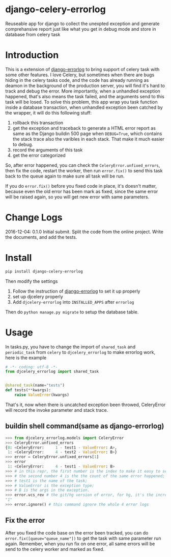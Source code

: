 # django-celery-errorlog
Reuseable app for django to collect the unexpted exception and generate comprehansive report just like what you get in debug mode and store in database from celery task

Introduction
============
This is a extension of [django-errorlog](https://pypi.python.org/pypi/django-errorlog) to bring support of celery task with some other features.
I love Celery, but sometimes when there are bugs hiding in the celery tasks code, and the code has already running as deamon in the background of the production server, you will find it's hard to track and debug the error. More importantly, when a unhandled exception happened, that's also means the task failed, and the arguments send to this task will be losed.
To solve this problem, this app wrap you task function inside a database transaction, when unhandled exception been catched by the wrapper, it will do this following stuff:

1. rollback this transaction
2. get the exception and traceback to generate a HTML error report as same as the Django buildin 500 page when `DEBUG=True`, which contains the stack trace also the varibles in each stack. That make it much easier to debug.
3. record the arguments of this task
4. get the error categorized

So, after error happened, you can check the `CeleryError.unfixed_errors`, then fix the code, restart the worker, then run `error.fix()` to send this task back to the queue again to make sure all task will be run.

If you do `error.fix()` before you fixed code in place, it's doesn't matter, because even the old error has been mark as fixed, since the same error will be raised again, so you will get new error with same parameters.  

Change Logs
===========
2016-12-04: 0.1.0
Initial submit. Split the code from the online project. Write the documents, and add the tests. 


Install
=======
 
```bash
pip install django-celery-errorlog
```
Then modify the settings
 
1. Follow the instruction of [django-errorlog](https://pypi.python.org/pypi/django-errorlog) to set it up properly 
2. set up djcelery properly
3. Add `djcelery-errorlog` into `INSTALLED_APPS` after `errorlog`

Then do `python manage.py migrate` to setup the database table.



Usage
=====
In tasks.py, you have to change the import of `shared_task` and `periodic_task` from `celery` to `djcelery_errorlog` to make errorlog work, here is the example

```python
# -*- coding: utf-8 -*-
from djcelery_errorlog import shared_task


@shared_task(name="tests")
def tests(**kwargs):
    raise ValueError(kwargs)

```
That's it, now when there is uncatched exception been throwed, CeleryError will record the invoke parameter and stack trace.


 buildin shell command(same as django-errorlog)
------------------
```python
>>> from djcelery_errorlog.models import CeleryError
>>> CeleryError.unfixed_errors
{0: <CeleryError:     1 - test1 - ValueError: A>,
 1: <CeleryError:     4 - test2 - ValueError: B>}
>>> error = CeleryError.unfixed_errors[1]
>>> error
 1: <CeleryError:     4 - test1 - ValueError: B>
>>> # in this repr, the first number is the index to make it easy to select; 
>>> # the second number 4 is the the count of the same error happened;
>>> # test1 is the name of the task;
>>> # ValueError is the exception type; 
>>> # B is the args in the exception.
>>> error.vcs_rev # the git/hg version of error, for hg, it's the incremental number that is orderable
"1"
>>> error.ignore() # this command ignore the whole 4 error logs
```

Fix the error
------
After you fixed the code base on the error been tracked, you can do `error.fix([queue="queue_name"])` to get the task with same parameter run again. Remember, when you run fix on one error, all same errors will be send to the celery worker and marked as fixed.


